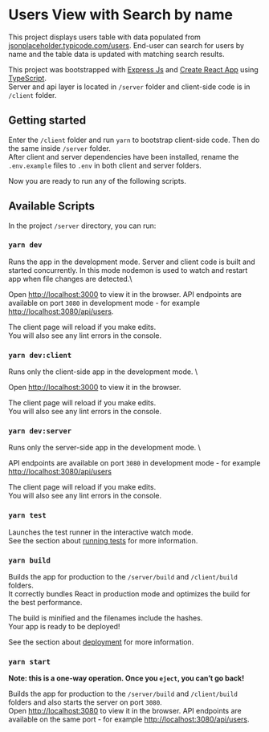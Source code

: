 # Users View with Search by name

This project displays users table with data populated from [jsonplaceholder.typicode.com/users](https://jsonplaceholder.typicode.com/users). End-user can search for users by name and the table data is updated with matching search results.

This project was bootstrapped with [Express Js](https://expressjs.com/) and [Create React App](https://github.com/facebook/create-react-app) using [TypeScript](https://www.typescriptlang.org/).\
Server and api layer is located in `/server` folder and client-side code is in `/client` folder. 

## Getting started
Enter the `/client` folder and run `yarn` to bootstrap client-side code. Then do the same inside `/server` folder.\
After client and server dependencies have been installed, rename the `.env.example` files to `.env` in both client and server folders.

Now you are ready to run any of the following scripts.

## Available Scripts

In the project `/server` directory, you can run:

### `yarn dev`

Runs the app in the development mode. Server and client code is built and started concurrently. In this mode nodemon is used to watch and restart app when file changes are detected.\

Open [http://localhost:3000](http://localhost:3000) to view it in the browser. API endpoints are available on port `3080` in development mode - for example [http://localhost:3080/api/users](http://localhost:3080/api/users).

The client page will reload if you make edits.\
You will also see any lint errors in the console.

### `yarn dev:client`

Runs only the client-side app in the development mode. \

Open [http://localhost:3000](http://localhost:3000) to view it in the browser.

The client page will reload if you make edits.\
You will also see any lint errors in the console.

### `yarn dev:server`

Runs only the server-side app in the development mode. \

API endpoints are available on port `3080` in development mode - for example [http://localhost:3080/api/users](http://localhost:3080/api/users)

The client page will reload if you make edits.\
You will also see any lint errors in the console.

### `yarn test`

Launches the test runner in the interactive watch mode.\
See the section about [running tests](https://facebook.github.io/create-react-app/docs/running-tests) for more information.

### `yarn build`

Builds the app for production to the `/server/build` and `/client/build` folders.\
It correctly bundles React in production mode and optimizes the build for the best performance.

The build is minified and the filenames include the hashes.\
Your app is ready to be deployed!

See the section about [deployment](https://facebook.github.io/create-react-app/docs/deployment) for more information.

### `yarn start`

**Note: this is a one-way operation. Once you `eject`, you can’t go back!**

Builds the app for production to the `/server/build` and `/client/build` folders and also starts the server on port `3080`.\
Open [http://localhost:3080](http://localhost:3080) to view it in the browser. API endpoints are available on the same port - for example [http://localhost:3080/api/users](http://localhost:3080/api/users).
